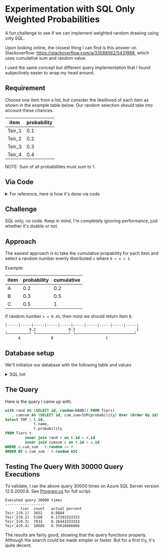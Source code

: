 # Experimentation with SQL Only Weighted Probabilities

A fun challenge to see if we can implement weighted random drawing using only SQL.

Upon looking online, the closest thing I can find is this answer on Stackoverflow: https://stackoverflow.com/a/33588562/5431968, which uses cumulative sum and random value.

I used the same concept but different query implementation that I found subjectively easier to wrap my head around.

## Requirement

Choose one item from a list, but consider the likelihood of each item as shown in the example table below. Our random selection should take into account these chances.

| item   | probability |
| ------ | ----------- |
| Teir_1 | 0.1         |
| Teir_2 | 0.2         |
| Teir_3 | 0.3         |
| Teir_4 | 0.4         |

NOTE: Sum of all probabilities must sum to 1.

## Via Code

<details>

<summary>For reference, here is how it's done via code</summary>

```csharp
var items = new List<Item>
{
    new() { Id = "Item_1", Probability = 0.1 },
    new() { Id = "Item_2", Probability = 0.2 },
    new() { Id = "Item_3", Probability = 0.3 },
    new() { Id = "Item_4", Probability = 0.4 }
};

const int runs = 1_000_000;
var counts = new Dictionary<string, int>();
for (var i = 0; i < runs; i++)
{
    var item = WeightedFairChance(items);
    counts.TryAdd(item.Id, 0);
    counts[item.Id]++;
}

foreach (var (id, count) in counts)
{
    Console.WriteLine($"{id}  {count}");
}

Item WeightedFairChance(IList<Item> input)
{
    var cumulativeProbability = new List<Item>();
    double sum = 0;
    foreach (var item in input)
    {
        sum += item.Probability;
        cumulativeProbability.Add(new Item {Id = item.Id, Probability = sum});
    }

    var random = new Random().NextDouble();
    var weightedRandomItem = cumulativeProbability
        .OrderBy(item => item.Probability - random)
        .First(item => item.Probability - random >= 0);

    return input.Single(i => i.Id == weightedRandomItem.Id);
}

class Item
{
    public string Id { get; set; }
    public double Probability { get; set; }
}
```
</details>

## Challenge

SQL only, no code. Keep in mind, I'm completely ignoring performance, just whether it's doable or not.

## Approach

The easiest approach is to take the cumulative propability for each item and select a random number evenly distributed `x` where `0 < x < 1`.

Example:

| item | probability | cumulative |
| ---- | ----------- | ---------- |
| A    | 0.2         | 0.2        |
| B    | 0.3         | 0.5        |
| C    | 0.5         | 1          |

If random number `x = 0.45`, then most we should return item `B`.

```
|-----|-----|-----|-----|-----|-----|-----|-----|-----|-----|
           0.2               0.5                            1
└──────────┘ └───────────────┘ └───────────────────────────┘
      A              B                        C
```

## Database setup

We'll initialize our database with the following table and values

<details>

<summary>SQL Init</summary>

```sql
-- https://stackoverflow.com/a/2762376/5431968
CREATE TABLE Tiers
(

    id          BIGINT IDENTITY(1,1) NOT NULL,
    name        varchar(100)  NOT NULL,
    probability decimal(5, 4) NOT NULL
        CONSTRAINT percentage CHECK (probability between 0 and 1)
)
;

INSERT INTO Tiers
    (name, probability)
VALUES ('Teir_1', 0.1),
       ('Teir_2', 0.2),
       ('Teir_3', 0.3),
       ('Teir_4', 0.4)
;
```

</details>

## The Query

Here is the query I came up with.

```sql
with rand AS (SELECT id, random=RAND() FROM Tiers)
   , cumsum AS (SELECT id, cum_sum=SUM(probability) Over (Order By id) from Tiers)
Select TOP 1 t.id,
             t.name,
             t.probability
FROM Tiers t
         inner join rand r on t.id = r.id
         inner join cumsum c on t.id = c.id
WHERE c.cum_sum - r.random >= 0
ORDER BY c.cum_sum - r.random ASC
```

## Testing The Query With 30000 Query Executions

To validate, I ran the above query 30000 times on Azure SQL Server version 12.0.2000.8. See [Program.cs](./CumulativeProbability/Program.cs) for full script.

```
Executed query 30000 times
------------------
       tier  count   actual percent
Teir_1(0.1)  2652    0.0884
Teir_2(0.2)  5188    0.17293333333
Teir_3(0.3)  7933    0.26443333333
Teir_4(0.4)  10685   0.35616666666
```

The results are fairly good, showing that the query functions properly. Although the search could be made simpler or faster. But for a first try, it's quite decent.

